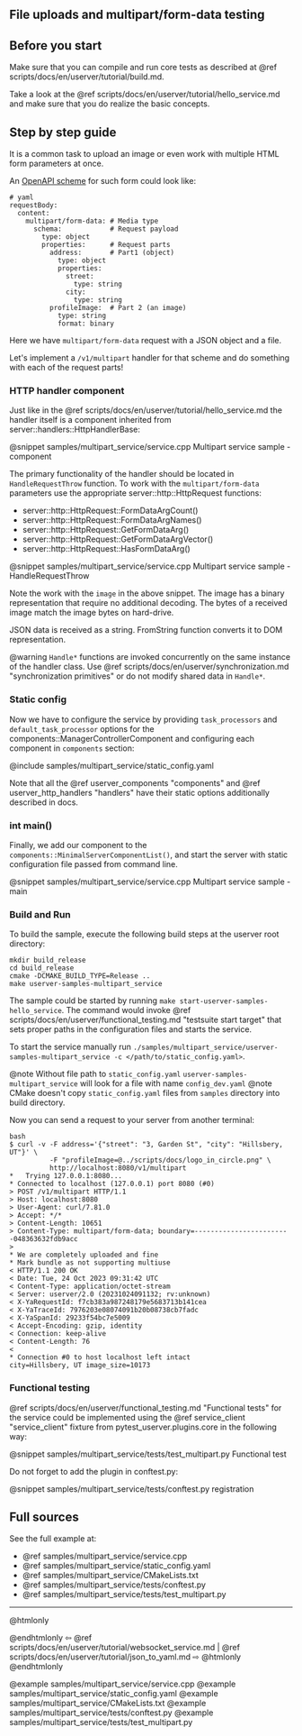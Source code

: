## File uploads and multipart/form-data testing

## Before you start

Make sure that you can compile and run core tests as described at
@ref scripts/docs/en/userver/tutorial/build.md.

Take a look at the @ref scripts/docs/en/userver/tutorial/hello_service.md
and make sure that you do realize the basic concepts.


## Step by step guide

It is a common task to upload an image or even work with multiple HTML form
parameters at once.

An [OpenAPI scheme](https://swagger.io/docs/specification/describing-request-body/multipart-requests/)
for such form could look like:

```
# yaml
requestBody:
  content: 
    multipart/form-data: # Media type
      schema:            # Request payload
        type: object
        properties:      # Request parts
          address:       # Part1 (object)
            type: object
            properties:
              street:
                type: string
              city:
                type: string
          profileImage:  # Part 2 (an image)
            type: string
            format: binary
```

Here we have `multipart/form-data` request with a JSON object and a file.

Let's implement a `/v1/multipart` handler for that scheme and do something with
each of the request parts!


### HTTP handler component

Just like in the @ref scripts/docs/en/userver/tutorial/hello_service.md
the handler itself is a component inherited from
server::handlers::HttpHandlerBase:

@snippet samples/multipart_service/service.cpp  Multipart service sample - component

The primary functionality of the handler should be located in
`HandleRequestThrow` function. To work with the `multipart/form-data`
parameters use the appropriate
server::http::HttpRequest functions:

* server::http::HttpRequest::FormDataArgCount()
* server::http::HttpRequest::FormDataArgNames()
* server::http::HttpRequest::GetFormDataArg()
* server::http::HttpRequest::GetFormDataArgVector()
* server::http::HttpRequest::HasFormDataArg()

@snippet samples/multipart_service/service.cpp  Multipart service sample - HandleRequestThrow

Note the work with the `image` in the above snippet. The image has a
binary representation that require no additional decoding. The bytes of a
received image match the image bytes on hard-drive.

JSON data is received as a string. FromString function converts it to DOM
representation.

@warning `Handle*` functions are invoked concurrently on the same instance of
  the handler class. Use @ref scripts/docs/en/userver/synchronization.md "synchronization primitives"
  or do not modify shared data in `Handle*`.


### Static config

Now we have to configure the service by providing `task_processors` and
`default_task_processor` options for the components::ManagerControllerComponent and
configuring each component in `components` section:

@include samples/multipart_service/static_config.yaml

Note that all the @ref userver_components "components" and
@ref userver_http_handlers "handlers" have their static options additionally
described in docs.


### int main()

Finally, we
add our component to the `components::MinimalServerComponentList()`,
and start the server with static configuration file passed from command line.

@snippet samples/multipart_service/service.cpp  Multipart service sample - main


### Build and Run

To build the sample, execute the following build steps at the userver root directory:
```
mkdir build_release
cd build_release
cmake -DCMAKE_BUILD_TYPE=Release ..
make userver-samples-multipart_service
```

The sample could be started by running
`make start-userver-samples-hello_service`. The command would invoke
@ref scripts/docs/en/userver/functional_testing.md "testsuite start target" that sets proper
paths in the configuration files and starts the service.

To start the service manually run
`./samples/multipart_service/userver-samples-multipart_service -c </path/to/static_config.yaml>`.

@note Without file path to `static_config.yaml` `userver-samples-multipart_service` will look for a file with name `config_dev.yaml`
@note CMake doesn't copy `static_config.yaml` files from `samples` directory into build directory.

Now you can send a request to your server from another terminal:
```
bash
$ curl -v -F address='{"street": "3, Garden St", "city": "Hillsbery, UT"}' \
          -F "profileImage=@../scripts/docs/logo_in_circle.png" \
          http://localhost:8080/v1/multipart
*   Trying 127.0.0.1:8080...
* Connected to localhost (127.0.0.1) port 8080 (#0)
> POST /v1/multipart HTTP/1.1
> Host: localhost:8080
> User-Agent: curl/7.81.0
> Accept: */*
> Content-Length: 10651
> Content-Type: multipart/form-data; boundary=------------------------048363632fdb9acc
> 
* We are completely uploaded and fine
* Mark bundle as not supporting multiuse
< HTTP/1.1 200 OK
< Date: Tue, 24 Oct 2023 09:31:42 UTC
< Content-Type: application/octet-stream
< Server: userver/2.0 (20231024091132; rv:unknown)
< X-YaRequestId: f7cb383a987248179e5683713b141cea
< X-YaTraceId: 7976203e08074091b20b08738cb7fadc
< X-YaSpanId: 29233f54bc7e5009
< Accept-Encoding: gzip, identity
< Connection: keep-alive
< Content-Length: 76
< 
* Connection #0 to host localhost left intact
city=Hillsbery, UT image_size=10173
```

### Functional testing

@ref scripts/docs/en/userver/functional_testing.md "Functional tests" for the service could be
implemented using the @ref service_client "service_client" fixture from
pytest_userver.plugins.core in the
following way:

@snippet samples/multipart_service/tests/test_multipart.py  Functional test

Do not forget to add the plugin in conftest.py:

@snippet samples/multipart_service/tests/conftest.py  registration

## Full sources

See the full example at:
* @ref samples/multipart_service/service.cpp
* @ref samples/multipart_service/static_config.yaml
* @ref samples/multipart_service/CMakeLists.txt
* @ref samples/multipart_service/tests/conftest.py
* @ref samples/multipart_service/tests/test_multipart.py

----------

@htmlonly <div class="bottom-nav"> @endhtmlonly
⇦ @ref scripts/docs/en/userver/tutorial/websocket_service.md | @ref scripts/docs/en/userver/tutorial/json_to_yaml.md ⇨
@htmlonly </div> @endhtmlonly


@example samples/multipart_service/service.cpp
@example samples/multipart_service/static_config.yaml
@example samples/multipart_service/CMakeLists.txt
@example samples/multipart_service/tests/conftest.py
@example samples/multipart_service/tests/test_multipart.py

